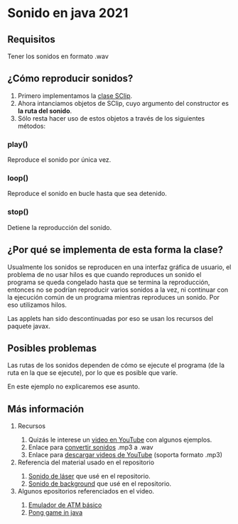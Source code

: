 <h1>Sonido en java 2021</h1>

<h2>Requisitos</h2>

<p>Tener los sonidos en formato .wav</p>

<h2>¿Cómo reproducir sonidos?</h2>

<ol>
  <li>Primero implementamos la <a href="https://github.com/JeanCarlosSC/sonido-en-java-2021/blob/main/src/SClip.java">clase SClip</a>.</li>

  <li>Ahora intanciamos objetos de SClip, cuyo argumento del constructor es <b>la ruta del sonido</b>.</li>

  <li>Sólo resta hacer uso de estos objetos a través de los siguientes métodos:</li>
</ol>

<h3>play()</h3>

<p>Reproduce el sonido por única vez.</p>

<h3>loop()</h3>

<p>Reproduce el sonido en bucle hasta que sea detenido.</p>

<h3>stop()</h3>

<p>Detiene la reproducción del sonido.</p>

<h2>¿Por qué se implementa de esta forma la clase?</h2>

<p>Usualmente los sonidos se reproducen en una interfaz gráfica de usuario, el problema de no usar hilos es que cuando reproduces un sonido el programa se queda congelado hasta que se termina la reproducción, entonces no se podrían reproducir varios sonidos a la vez, ni continuar con la ejecución común de un programa mientras reproduces un sonido. Por eso utilizamos hilos.</p>

<p>Las applets han sido descontinuadas por eso se usan los recursos del paquete javax.</p>

<h2>Posibles problemas</h2>

<p>Las rutas de los sonidos dependen de cómo se ejecute el programa (de la ruta en la que se ejecute), por lo que es posible que varíe.</p>

<p>En este ejemplo no explicaremos ese asunto.</p>

<h2>Más información</h2>

<ol>
  <li>Recursos</li>
  
  <ol>
    <li>Quizás le interese un <a href="">video en YouTube</a> con algunos ejemplos.</li>
    <li>Enlace para <a href="https://cloudconvert.com/mp3-to-wav">convertir sonidos</a> .mp3 a .wav</li>
    <li>Enlace para <a href="https://notube.net/es/convert">descargar videos de YouTube</a> (soporta formato .mp3)</li>
  </ol>
  
  <li>Referencia del material usado en el repositorio</li>
  
  <ol>
    <li><a href="https://www.youtube.com/watch?v=YYwjq5v-ALA">Sonido de láser</a> que usé en el repositorio.</li>
    <li><a href="https://www.youtube.com/watch?v=GEo1zya7FyA">Sonido de background</a> que usé en el repositorio.</li>
  </ol>
  
  <li>Algunos epositorios referenciados en el video.</li>

  <ol>
    <li>
      <a href="https://github.com/group-extends-ud/emulador-ATM-basico">Emulador de ATM básico</a>
    </li>
    <li>
      <a href="https://github.com/JeanCarlosSC/pong">Pong game in java</a>
    </li>
  </ol>
</ol>
